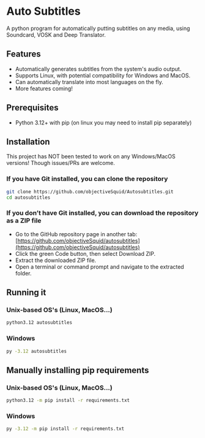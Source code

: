 # Auto Subtitles
A python program for automatically putting subtitles on any media, using Soundcard, VOSK and Deep Translator.

## Features
  - Automatically generates subtitles from the system's audio output.
  - Supports Linux, with potential compatibility for Windows and MacOS.
  - Can automatically translate into most languages on the fly.
  - More features coming!

## Prerequisites
  - Python 3.12+ with pip (on linux you may need to install pip separately)

## Installation
This project has NOT been tested to work on any Windows/MacOS versions! Though issues/PRs are welcome.

### If you have Git installed, you can clone the repository
```sh
git clone https://github.com/objectiveSquid/Autosubtitles.git
cd autosubtitles
```

### If you don’t have Git installed, you can download the repository as a ZIP file
  - Go to the GitHub repository page in another tab: [https://github.com/objectiveSquid/autosubtitles](https://github.com/objectiveSquid/autosubtitles)
  - Click the green Code button, then select Download ZIP.
  - Extract the downloaded ZIP file.
  - Open a terminal or command prompt and navigate to the extracted folder.


## Running it
### Unix-based OS's (Linux, MacOS...)
```sh
python3.12 autosubtitles
```

### Windows
```sh
py -3.12 autosubtitles
```

## Manually installing pip requirements

### Unix-based OS's (Linux, MacOS...)
```sh
python3.12 -m pip install -r requirements.txt
```

### Windows
```sh
py -3.12 -m pip install -r requirements.txt
```

